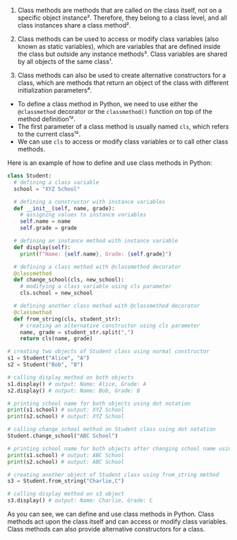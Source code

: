 1. Class methods are methods that are called on the class itself, not on a specific object instance². Therefore, they belong to a class level, and all class instances share a class method².

2. Class methods can be used to access or modify class variables (also known as static variables), which are variables that are defined inside the class but outside any instance methods³. Class variables are shared by all objects of the same class¹.

3. Class methods can also be used to create alternative constructors for a class, which are methods that return an object of the class with different initialization parameters⁴.

 * To define a class method in Python, we need to use either the `@classmethod` decorator or the `classmethod()` function on top of the method definition¹². 
 * The first parameter of a class method is usually named `cls`, which refers to the current class¹². 
 * We can use `cls` to access or modify class variables or to call other class methods.

Here is an example of how to define and use class methods in Python:

```python
class Student:
  # defining a class variable
  school = "XYZ School"

  # defining a constructor with instance variables
  def __init__(self, name, grade):
    # assigning values to instance variables
    self.name = name
    self.grade = grade

  # defining an instance method with instance variable
  def display(self):
    print(f"Name: {self.name}, Grade: {self.grade}")

  # defining a class method with @classmethod decorator
  @classmethod
  def change_school(cls, new_school):
    # modifying a class variable using cls parameter
    cls.school = new_school

  # defining another class method with @classmethod decorator
  @classmethod
  def from_string(cls, student_str):
    # creating an alternative constructor using cls parameter
    name, grade = student_str.split(",")
    return cls(name, grade)

# creating two objects of Student class using normal constructor
s1 = Student("Alice", "A")
s2 = Student("Bob", "B")

# calling display method on both objects
s1.display() # output: Name: Alice, Grade: A
s2.display() # output: Name: Bob, Grade: B

# printing school name for both objects using dot notation
print(s1.school) # output: XYZ School 
print(s2.school) # output: XYZ School

# calling change_school method on Student class using dot notation 
Student.change_school("ABC School")

# printing school name for both objects after changing school name using dot notation 
print(s1.school) # output: ABC School 
print(s2.school) # output: ABC School

# creating another object of Student class using from_string method 
s3 = Student.from_string("Charlie,C")

# calling display method on s3 object 
s3.display() # output: Name: Charlie, Grade: C

```

As you can see, we can define and use class methods in Python. Class methods act upon the class itself and can access or modify class variables. Class methods can also provide alternative constructors for a class.
